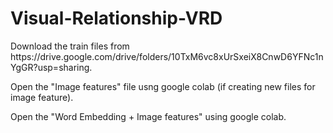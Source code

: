 # Visual-Relationship-VRD
<p>Download the train files from https://drive.google.com/drive/folders/10TxM6vc8xUrSxeiX8CnwD6YFNc1nYgGR?usp=sharing.</p>
<p>Open the "Image features" file usng google colab (if creating new files for image feature).</p>
<p>Open the "Word Embedding + Image features" using google colab.</p>
